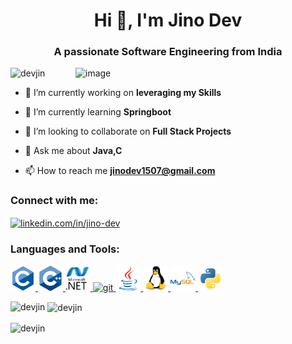 <h1 align="center">Hi 👋, I'm Jino Dev</h1>
<h3 align="center">A passionate Software Engineering from India</h3>
<img align="right" alt="image" width="400"  src="https://www.bing.com/th/id/OGC.03a4a5f034bf0bafa661fd8a8aabedc8?pid=1.7&rurl=https%3a%2f%2fmedia1.giphy.com%2fmedia%2fqgQUggAC3Pfv687qPC%2fgiphy.gif&ehk=8zjBVxZbyZp4jkysj9A7rbiZFuX%2f3ygqFUSewIRojlI%3d"/>

<p align="left"> <img src="https://komarev.com/ghpvc/?username=devjin&label=Profile%20views&color=0e75b6&style=flat" alt="devjin" /> </p>

- 🔭 I’m currently working on **leveraging my Skills**

- 🌱 I’m currently learning **Springboot**

- 👯 I’m looking to collaborate on **Full Stack Projects**

- 💬 Ask me about **Java,C**

- 📫 How to reach me **jinodev1507@gmail.com**

<h3 align="left">Connect with me:</h3>
<p align="left">
<a href="https://linkedin.com/in/linkedin.com/in/jino-dev" target="blank"><img align="center" src="https://raw.githubusercontent.com/rahuldkjain/github-profile-readme-generator/master/src/images/icons/Social/linked-in-alt.svg" alt="linkedin.com/in/jino-dev" height="30" width="40" /></a>
</p>

<h3 align="left">Languages and Tools:</h3>
<p align="left"> <a href="https://www.cprogramming.com/" target="_blank" rel="noreferrer"> <img src="https://raw.githubusercontent.com/devicons/devicon/master/icons/c/c-original.svg" alt="c" width="40" height="40"/> </a> <a href="https://www.w3schools.com/cpp/" target="_blank" rel="noreferrer"> <img src="https://raw.githubusercontent.com/devicons/devicon/master/icons/cplusplus/cplusplus-original.svg" alt="cplusplus" width="40" height="40"/> </a> <a href="https://dotnet.microsoft.com/" target="_blank" rel="noreferrer"> <img src="https://raw.githubusercontent.com/devicons/devicon/master/icons/dot-net/dot-net-original-wordmark.svg" alt="dotnet" width="40" height="40"/> </a> <a href="https://git-scm.com/" target="_blank" rel="noreferrer"> <img src="https://www.vectorlogo.zone/logos/git-scm/git-scm-icon.svg" alt="git" width="40" height="40"/> </a> <a href="https://www.java.com" target="_blank" rel="noreferrer"> <img src="https://raw.githubusercontent.com/devicons/devicon/master/icons/java/java-original.svg" alt="java" width="40" height="40"/> </a> <a href="https://www.linux.org/" target="_blank" rel="noreferrer"> <img src="https://raw.githubusercontent.com/devicons/devicon/master/icons/linux/linux-original.svg" alt="linux" width="40" height="40"/> </a> <a href="https://www.mysql.com/" target="_blank" rel="noreferrer"> <img src="https://raw.githubusercontent.com/devicons/devicon/master/icons/mysql/mysql-original-wordmark.svg" alt="mysql" width="40" height="40"/> </a> <a href="https://www.python.org" target="_blank" rel="noreferrer"> <img src="https://raw.githubusercontent.com/devicons/devicon/master/icons/python/python-original.svg" alt="python" width="40" height="40"/> </a> </p>

<p><img align="left" src="https://github-readme-stats.vercel.app/api/top-langs?username=devjin&show_icons=true&locale=en&layout=compact" alt="devjin" /></p>

<p>&nbsp;<img align="center" src="https://github-readme-stats.vercel.app/api?username=devjin&show_icons=true&locale=en" alt="devjin" /></p>

<p><img align="center" src="https://github-readme-streak-stats.herokuapp.com/?user=devjin&" alt="devjin" /></p>


